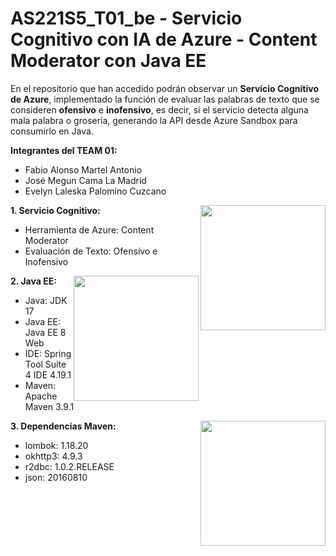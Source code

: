 # AS221S5_T01_be - Servicio Cognitivo con IA de Azure - Content Moderator con Java EE
En el repositorio que han accedido podrán observar un **Servicio Cognitivo de Azure**, implementado la función de evaluar las palabras de texto que se consideren **ofensivo** e **inofensivo**, es decir, si el servicio detecta alguna mala palabra o grosería, generando la API desde Azure Sandbox para consumirlo en Java.

**Integrantes del TEAM 01:**
- Fabio Alonso Martel Antonio
- José Megun Cama La Madrid
- Evelyn Laleska Palomino Cuzcano

**1. Servicio Cognitivo:**
<img src ="https://www.tec-innova.mx/wp-content/uploads/2021/05/Microsoft-Azure-Para-Empresas.jpg" align="right" style="width: 200px"/>
- Herramienta de Azure: Content Moderator
- Evaluación de Texto: Ofensivo e Inofensivo

**2. Java EE:**
<img src ="https://i0.wp.com/windtux.com/wp-content/uploads/2017/08/javaee-logo.png?ssl=1" align="right" style="width: 200px"/>
- Java: JDK 17
- Java EE: Java EE 8 Web
- IDE: Spring Tool Suite 4 IDE 4.19.1
- Maven: Apache Maven 3.9.1
  

**3. Dependencias Maven:**
<img src ="https://upload.wikimedia.org/wikipedia/commons/thumb/5/52/Apache_Maven_logo.svg/1280px-Apache_Maven_logo.svg.png" align="right" style="width: 200px"/>
* lombok: 1.18.20
* okhttp3: 4.9.3
* r2dbc: 1.0.2.RELEASE
* json: 20160810
